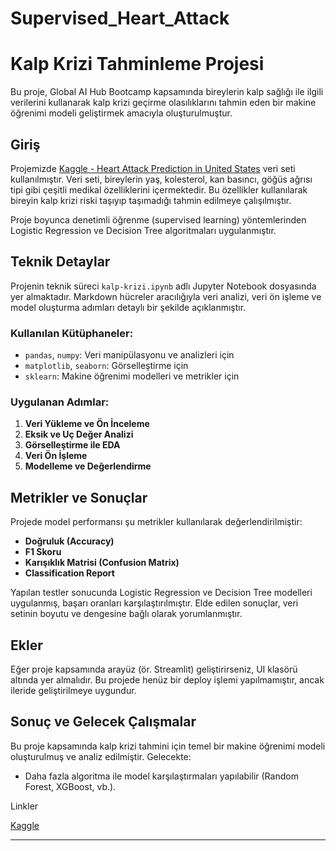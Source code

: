# Supervised_Heart_Attack

# Kalp Krizi Tahminleme Projesi

Bu proje, Global AI Hub Bootcamp kapsamında bireylerin kalp sağlığı ile ilgili verilerini kullanarak kalp krizi geçirme olasılıklarını tahmin eden bir makine öğrenimi modeli geliştirmek amacıyla oluşturulmuştur.

## Giriş

Projemizde [Kaggle - Heart Attack Prediction in United States](https://www.kaggle.com/datasets/ankushpanday2/heart-attack-prediction-in-united-states/data) veri seti kullanılmıştır. Veri seti, bireylerin yaş, kolesterol, kan basıncı, göğüs ağrısı tipi gibi çeşitli medikal özelliklerini içermektedir. Bu özellikler kullanılarak bireyin kalp krizi riski taşıyıp taşımadığı tahmin edilmeye çalışılmıştır.

Proje boyunca denetimli öğrenme (supervised learning) yöntemlerinden Logistic Regression ve Decision Tree algoritmaları uygulanmıştır.

## Teknik Detaylar

Projenin teknik süreci `kalp-krizi.ipynb` adlı Jupyter Notebook dosyasında yer almaktadır. Markdown hücreler aracılığıyla veri analizi, veri ön işleme ve model oluşturma adımları detaylı bir şekilde açıklanmıştır.

### Kullanılan Kütüphaneler:

- `pandas`, `numpy`: Veri manipülasyonu ve analizleri için
- `matplotlib`, `seaborn`: Görselleştirme için
- `sklearn`: Makine öğrenimi modelleri ve metrikler için

### Uygulanan Adımlar:

1. **Veri Yükleme ve Ön İnceleme**
2. **Eksik ve Uç Değer Analizi**
3. **Görselleştirme ile EDA**
4. **Veri Ön İşleme**
5. **Modelleme ve Değerlendirme**

## Metrikler ve Sonuçlar

Projede model performansı şu metrikler kullanılarak değerlendirilmiştir:

- **Doğruluk (Accuracy)**
- **F1 Skoru**
- **Karışıklık Matrisi (Confusion Matrix)**
- **Classification Report**

Yapılan testler sonucunda Logistic Regression ve Decision Tree modelleri uygulanmış, başarı oranları karşılaştırılmıştır. Elde edilen sonuçlar, veri setinin boyutu ve dengesine bağlı olarak yorumlanmıştır.

## Ekler

Eğer proje kapsamında arayüz (ör. Streamlit) geliştirirseniz, UI klasörü altında yer almalıdır. Bu projede henüz bir deploy işlemi yapılmamıştır, ancak ileride geliştirilmeye uygundur.

## Sonuç ve Gelecek Çalışmalar

Bu proje kapsamında kalp krizi tahmini için temel bir makine öğrenimi modeli oluşturulmuş ve analiz edilmiştir. Gelecekte:

- Daha fazla algoritma ile model karşılaştırmaları yapılabilir (Random Forest, XGBoost, vb.).

Linkler

[Kaggle](https://www.kaggle.com/code/lkayacar/kalp-krizi)

---
